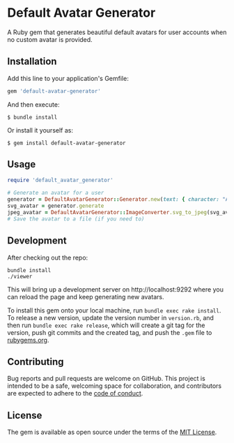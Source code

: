 # Default Avatar Generator

A Ruby gem that generates beautiful default avatars for user accounts when no custom avatar is provided.

## Installation

Add this line to your application's Gemfile:

```ruby
gem 'default-avatar-generator'
```

And then execute:

    $ bundle install

Or install it yourself as:

    $ gem install default-avatar-generator

## Usage

```ruby
require 'default_avatar_generator'

# Generate an avatar for a user
generator = DefaultAvatarGenerator::Generator.new(text: { character: "A" })
svg_avatar = generator.generate
jpeg_avatar = DefaultAvatarGenerator::ImageConverter.svg_to_jpeg(svg_avatar)
# Save the avatar to a file (if you need to)
```

## Development

After checking out the repo:

    bundle install
    ./viewer

This will bring up a development server on http://localhost:9292 where you can reload the page and keep generating new avatars.

To install this gem onto your local machine, run `bundle exec rake install`. To release a new version, update the version number in `version.rb`, and then run `bundle exec rake release`, which will create a git tag for the version, push git commits and the created tag, and push the `.gem` file to [rubygems.org](https://rubygems.org).

## Contributing

Bug reports and pull requests are welcome on GitHub. This project is intended to be a safe, welcoming space for collaboration, and contributors are expected to adhere to the [code of conduct](CODE_OF_CONDUCT.md).

## License

The gem is available as open source under the terms of the [MIT License](LICENSE).
